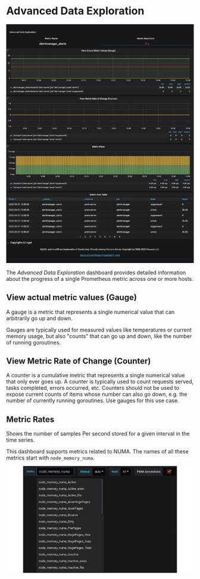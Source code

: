 # Advanced Data Exploration

![image](../../_images/PMM_Advanced_Data_Exploration_full.jpg)

The *Advanced Data Exploration* dashboard provides detailed information about the progress of a single Prometheus metric across one or more hosts.

## View actual metric values (Gauge)

A gauge is a metric that represents a single numerical value that can arbitrarily go up and down.

Gauges are typically used for measured values like temperatures or current memory usage, but also "counts" that can go up and down, like the number of running goroutines.

## View Metric Rate of Change (Counter)

A counter is a cumulative metric that represents a single numerical value that only ever goes up. A counter is typically used to count requests served, tasks completed, errors occurred, etc. Counters should not be used to expose current counts of items whose number can also go down, e.g. the number of currently running goroutines. Use gauges for this use case.

## Metric Rates

Shows the number of samples Per second stored for a given interval in the time series.

This dashboard supports metrics related to NUMA. The names of all these metrics start with `node_memory_numa`.

![image](../../_images/metrics-monitor.advanced-data-exploration.node-memory-numa.png)
